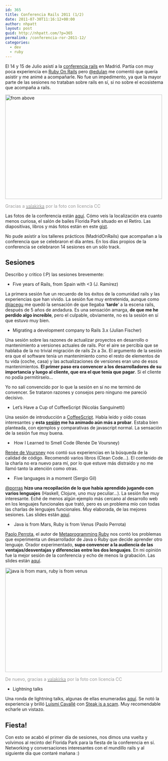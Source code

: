 ```yaml
---
id: 365
title: Conferencia Rails 2011 (1/2)
date: 2011-07-30T11:16:12+00:00
author: nhpatt
layout: post
guid: http://nhpatt.com/?p=365
permalink: /conferencia-ror-2011-12/
categories:
  - dev
  - ruby
---
```

El 14 y 15 de Julio asistí a la [conferencia rails](https://twitter.com/conferenciaror) en Madrid. Partía con muy poca experiencia en [Ruby On Rails](http://rubyonrails.org/) pero [@edulan](https://twitter.com/edulan) me comentó que quería asistir y me animé a acompañarle. No fue un impedimento, ya que la mayor parte de las sesiones no trataban sobre rails en sí, si no sobre el ecosistema que acompaña a rails.

[<img src="http://farm7.static.flickr.com/6017/5954656527_be8fc0a125.jpg" alt="from above" width="500" height="333" />](http://www.flickr.com/photos/valakirka/5954656527/ "from above por valakirka, en Flickr")
  
<span style="color: #999999;">Gracias a <a href="http://www.flickr.com/photos/valakirka/"><span style="color: #999999;">valakirka</span></a> por la foto con licencia CC</span>

Las fotos de la conferencia están [aquí](http://www.flickr.com/groups/conferenciarails/). Cómo veis la localización era cuanto menos curiosa, el salón de bailes Florida Park situado en el Retiro. Las diapositivas, libros y más fotos están en este [gist](https://gist.github.com/arctarus/1099042).

No pude asistir a los talleres prácticos (MadridOnRails) que acompañan a la conferencia que se celebraron el día antes. En los días propios de la conferencia se celebraron 14 sesiones en un sólo track.



## Sesiones

Describo y critico (:P) las sesiones brevemente:

  * Five years of Rails, from Spain with <3 (J. Ramírez)

La primera sesión fue un recuerdo de los éxitos de la comunidad rails y las experiencias que han vivido. La sesión fue muy entretenida, aunque como [@jacegu](https://twitter.com/jacegu) me quedó la sensación de que llegaba &#8216;**tarde**&#8216; a la escena rails, después de 5 años de andadura. Es una sensación amarga, **de que me he perdido algo increíble**, pero el culpable, obviamente, no es la sesión en sí que estuvo muy bien.

  * Migrating a development company to Rails 3.x (Julian Fischer)

Una sesión sobre las razones de actualizar proyectos en desarrollo o mantenimiento a versiones actuales de rails. Por el aire se percibía que se hablaba de la no trivial migración de rails 2x a 3x. El argumento de la sesión era que el software tenía un mantenimiento como el resto de elementos de tu vida (coche, casa) y las actualizaciones de versiones eran uno de esos mantenimientos. **El primer paso era convencer a los desarrolladores de su importancia y luego al cliente, que era el que tenía que pagar**. Si el cliente no podía permitírselo&#8230;

Yo no salí convencido por lo que la sesión en sí no me terminó de convencer. Se trataron razones y consejos pero ninguno me pareció decisivo.

  * Let&#8217;s Have a Cup of CoffeeScript (Nicolás Sanguinetti)

Una sesión de introducción a [CoffeeScript](http://jashkenas.github.io/coffee-script/). Había leído y oído cosas interesantes y **esta [sesión](http://www.slideshare.net/godfoca/lets-have-a-cup-of-coffeescript) me ha animado aún más a probar**. Estaba bien planteada, con ejemplos y comparativas de javascript normal. La sensación de la sesión fue muy buena.

  *  How I Learned to Smell Code (Renée De Voursney)

[Renée de Voursney](https://twitter.com/) nos contó sus experiencias en la búsqueda de la calidad de código. Recomendó varios libros (Clean Code&#8230;). El contenido de la charla no era nuevo para mí, por lo que estuve más distraído y no me llamó tanto la atención como otras.

  *  Five languages in a moment (Sergio Gil)

[@porras](https://twitter.com/porras) **hizo una recopilación de lo que había aprendido jugando con varios lenguajes** (Haskell, Clojure, uno muy peculiar&#8230;). La sesión fue muy interesante. Eché de menos algún ejemplo más cercano al desarrollo web en los lenguajes funcionales que trató, pero es un problema mío con todas las charlas de lenguajes funcionales. Muy elaborada, de las mejores sesiones. Las slides están [aquí](http://www.slideshare.net/sergio.gil/five-languages-in-a-moment).

  *  Java is from Mars, Ruby is from Venus (Paolo Perrota)

[Paolo Perrota](https://twitter.com/nusco), el autor de [Metaprogramming Ruby](http://books.google.fr/books/about/Metaprogramming_Ruby.html?id=86YGQQAACAAJ&redir_esc=y) nos contó los problemas que experimenta un desarrollador de Java o Ruby que decide aprender otro lenguaje. Orador experimentado, **supo convencer a la audiencia de las ventajas/desventajas y diferencias entre los dos lenguajes**. En mi opinión fue la mejor sesión de la conferencia y echo de menos la grabación. Las slides están [aquí](http://www.slideshare.net/paoloperrotta/java-is-from-mars-ruby-is-from-venus).

[<img src="http://farm7.static.flickr.com/6022/5954616147_aae74d57be.jpg" alt="java is from mars, ruby is from venus" width="500" height="333" />](http://www.flickr.com/photos/valakirka/5954616147/ "java is from mars, ruby is from venus por valakirka, en Flickr")
  
<span style="color: #999999;">De nuevo, gracias a <a href="http://www.flickr.com/photos/valakirka/"><span style="color: #999999;">valakirka</span></a> por la foto con licencia CC</span>



  * Lightning talks

Una ronda de lightning talks, algunas de ellas enumeradas [aquí](https://conferenciarails2011.jottit.com/). Se notó la experiencia y brilló [Luismi Cavallé](https://twitter.com/) con [Steak is a scam](http://steak-is-a-scam.herokuapp.com/). Muy recomendable echarle un vistazo.

## Fiesta!

Con esto se acabó el primer día de sesiones, nos dimos una vuelta y volvimos al recinto del Florida Park para la fiesta de la conferencia en sí. Networking y conversaciones interesantes con el mundillo rails y al siguiente día que contaré mañana :)